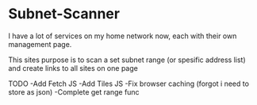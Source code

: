 # Subnet-Scanner
I have a lot of services on my home network now, each with their own management page.

This sites purpose is to scan a set subnet range (or spesific address list) and create links to all sites on one page

TODO
-Add Fetch JS
-Add Tiles JS
-Fix browser caching (forgot i need to store as json)
-Complete get range func